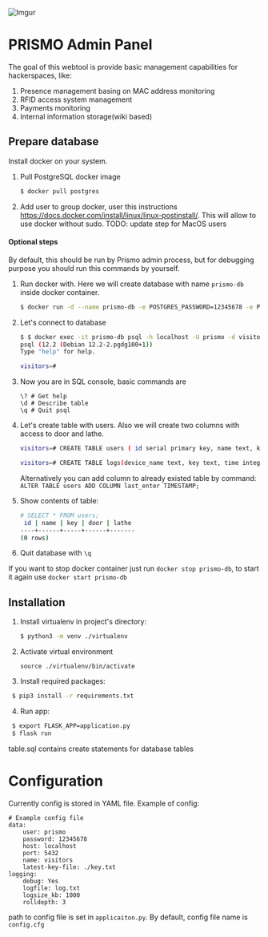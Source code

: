 ![Imgur](https://i.imgur.com/V2k2seh.png)

PRISMO Admin Panel
===================

The goal of this webtool is provide basic management capabilities for hackerspaces, like:

1. Presence management basing on MAC address monitoring
2. RFID access system management
3. Payments monitoring
4. Internal information storage(wiki based)

## Prepare database

Install docker on your system. 

1. Pull PostgreSQL docker image

   ```bash
   $ docker pull postgres
   ```

2. Add user to group docker, user this instructions https://docs.docker.com/install/linux/linux-postinstall/. This will allow to use docker without sudo. TODO: update step for MacOS users

#### Optional steps

By default, this should be run by Prismo admin process, but for debugging purpose you should run this commands by yourself.

1. Run docker with. Here we will create database with name `prismo-db` inside docker container.

   ```bash
   $ docker run -d --name prismo-db -e POSTGRES_PASSWORD=12345678 -e POSTGRES_DB=visitors -e POSTGRES_USER=prismo -p 5432:5432 -v $(pwd)/data:/var/lib/postgresql/data postgres
   ```

2. Let's connect to database

   ```bash
   $ $ docker exec -it prismo-db psql -h localhost -U prismo -d visitors
   psql (12.2 (Debian 12.2-2.pgdg100+1))
   Type "help" for help.
   
   visitors=# 
   ```

3. Now you are in SQL console, basic commands are

   ```
   \? # Get help
   \d # Describe table
   \q # Quit psql
   ```

4. Let's create table with users. Also we will create two columns with access to door and lathe.

   ```bash
   visitors=# CREATE TABLE users ( id serial primary key, name text, key text, last_enter timestamp, door boolean, lathe boolean);
   ```
   ```bash
   visitors=# CREATE TABLE logs(device_name text, key text, time integer);
   ```
   Alternatively you can add column to already existed table by command: `ALTER TABLE users ADD COLUMN last_enter TIMESTAMP;` 

5. Show contents of table:

   ```bash
   # SELECT * FROM users;
    id | name | key | door | lathe 
   ----+------+-----+------+-------
   (0 rows)
   ```

6. Quit database with `\q`

If you want to stop docker container just run `docker stop prismo-db`, to start it again use `docker start prismo-db`

## Installation

1. Install virtualenv in project's directory:
	```sh
    $ python3 -m venv ./virtualenv
   ```
   
2. Activate virtual environment
	
   ```
   source ./virtualenv/bin/activate
   ```
   
3. Install required packages:

  ```sh
   $ pip3 install -r requirements.txt
  ```

4. Run app:
  ```sh
   $ export FLASK_APP=application.py 
   $ flask run
  ```
  table.sql contains create statements for database tables

Configuration
=============

Currently config is stored in YAML file. Example of config:

```
# Example config file
data:
    user: prismo
    password: 12345678 
    host: localhost
    port: 5432
    name: visitors
    latest-key-file: ./key.txt
logging:
    debug: Yes
    logfile: log.txt
    logsize_kb: 1000
    rolldepth: 3
```

path to config file is set in `applicaiton.py`. By default, config file name is `config.cfg`

